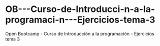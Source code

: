 # OB---Curso-de-Introducci-n-a-la-programaci-n---Ejercicios-tema-3
Open Bootcamp - Curso de Introducción a la programación - Ejercicios tema 3
